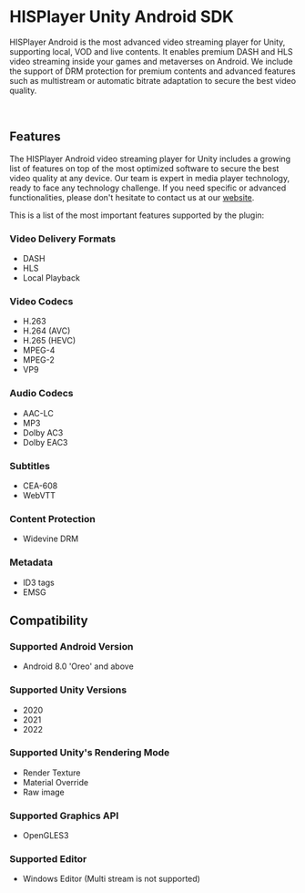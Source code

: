 # HISPlayer Unity Android SDK

HISPlayer Android is the most advanced video streaming player for Unity, supporting local, VOD and live contents. It enables premium DASH and HLS video streaming inside your games and metaverses on Android. We include the support of DRM protection for premium contents and advanced features such as multistream or automatic bitrate adaptation to secure the best video quality.

 <br> 

## Features

The HISPlayer Android video streaming player for Unity includes a growing list of features on top of the most optimized software to secure the best video quality at any device. Our team is expert in media player technology, ready to face any technology challenge. If you need specific or advanced functionalities, please don't hesitate to contact us at our [website](https://www.hisplayer.com/demo-gaming/). 

This is a list of the most important features supported by the plugin:

### Video Delivery Formats
  * DASH
  * HLS
  * Local Playback

### Video Codecs
  * H.263
  * H.264 (AVC)
  * H.265 (HEVC)
  * MPEG-4
  * MPEG-2
  * VP9

### Audio Codecs
  * AAC-LC
  * MP3
  * Dolby AC3
  * Dolby EAC3

### Subtitles
  * CEA-608
  * WebVTT

### Content Protection
  * Widevine DRM

### Metadata
  * ID3 tags
  * EMSG

## Compatibility

### Supported Android Version
  * Android 8.0 'Oreo' and above

### Supported Unity Versions
  * 2020
  * 2021
  * 2022

### Supported Unity's Rendering Mode
  * Render Texture
  * Material Override
  * Raw image

### Supported Graphics API
  * OpenGLES3

### Supported Editor
  * Windows Editor (Multi stream is not supported)
